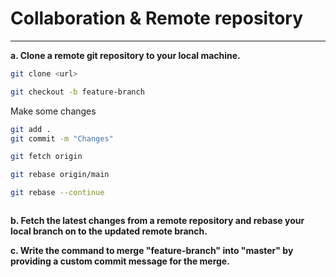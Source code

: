 # Collaboration & Remote repository

<hr />

**a. Clone a remote git repository to your local machine.**

```bash
git clone <url>
```

```bash
git checkout -b feature-branch
```

Make some changes

```bash
git add .
git commit -m "Changes"
```

```bash
git fetch origin
```

```bash
git rebase origin/main
```

```bash
git rebase --continue
```

```bash

```

**b. Fetch the latest changes from a remote repository and rebase your local branch on to the updated remote branch.**



**c. Write the command to merge "feature-branch" into "master" by providing a custom commit message for the merge.**